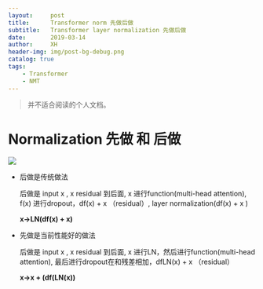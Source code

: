 ```yaml
---
layout:     post
title:      Transformer norm 先做后做
subtitle:   Transformer layer normalization 先做后做
date:       2019-03-14
author:     XH
header-img: img/post-bg-debug.png
catalog: true
tags:
    - Transformer
    - NMT
---
```



>并不适合阅读的个人文档。

# Normalization  先做 和 后做 

![](https://ws1.sinaimg.cn/large/4ac7f217ly1g12hedto9jj20d208e3yt.jpg)

- 后做是传统做法

  后做是 input x ,  x residual 到后面, x 进行function(multi-head attention),  f(x) 进行dropout，df(x) + x  （residual）, layer normalization(df(x) + x  )

  **x->LN(df(x) + x)**

- 先做是当前性能好的做法

  后做是 input x ,  x residual 到后面, x 进行LN，然后进行function(multi-head attention), 最后进行dropout在和残差相加，dfLN(x) + x  （residual）

  **x->x + (df(LN(x))**

